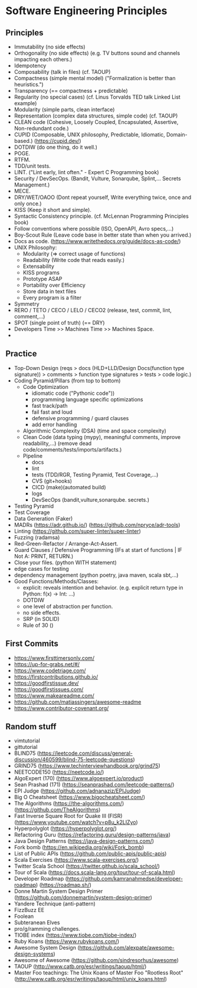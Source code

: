 # Software Engineering Principles

## Principles
* Immutability (no side effects)
* Orthogonality (no side effects) (e.g. TV buttons sound and channels impacting each others.)
* Idempotency
* Composability (talk in files) (cf. TAOUP)
* Compactness (simple mental model) ("Formalization is better than heuristics.")
* Transparency (== compactness + predictable)
* Regularity (no special cases) (cf. Linus Torvalds TED talk Linked List example)
* Modularity (simple parts, clean interface)
* Representation (complex data structures, simple code) (cf. TAOUP)
* CLEAN code (Cohesive, Loosely Coupled, Encapsulated, Assertive, Non-redundant code.)
* CUPID (Composable, UNIX philosophy, Predictable, Idiomatic, Domain-based.) (<https://cupid.dev/>)
* DOTDIW (do one thing, do it well.)
* POGE.
* RTFM.
* TDD/unit tests.
* LINT. ("Lint early, lint often." - Expert C Programming book)
* Security / DevSecOps. (Bandit, Vulture, Sonarqube, Splint,... Secrets Management.)
* MECE.
* DRY/WET/OAOO (Dont repeat yourself, Write everything twice, once and only once.)
* KISS (Keep it short and simple).
* Syntactic Consistency principle. (cf. McLennan Programming Principles book)
* Follow conventions where possible (ISO, OpenAPI, Avro specs,...)
* Boy-Scout Rule (Leave code base in better state than when you arrived.)
* Docs as code. (<https://www.writethedocs.org/guide/docs-as-code/>)
* UNIX Philosophy:
    * Modularity (=> correct usage of functions)
    * Readability (Write code that reads easily.)
    * Extensability
    * KISS programs
    * Prototype ASAP
    * Portability over Efficiency
    * Store data in text files
    * Every program is a filter
* Symmetry
* RERO / TETO / CECO / LELO / CECO2 (release, test, commit, lint, comment,...)
* SPOT (single point of truth) (== DRY)
* Developers Time >> Machines Time >> Machines Space.
* 

## Practice
* Top-Down Design (reqs > docs (HLD+LLD/Design Docs(function type signature)) > comments > function type signatures > tests > code logic.)
* Coding Pyramid/Pillars (from top to bottom)
    * Code Optimization
        * idiomatic code ("Pythonic code"))
        * programming language specific optimizations
        * fast track/path
        * fail fast and loud
        * defensive programming / guard clauses
        * add error handling
    * Algorithmic Complexity (DSA) (time and space complexity)
    * Clean Code (data typing (mypy), meaningful comments, improve readability,...) (remove dead code/comments/tests/imports/artifacts.)
    * Pipeline
        * docs
        * lint
        * tests (TDD/RGR, Testing Pyramid, Test Coverage,...)
        * CVS (git+hooks)
        * CICD (make)(automated build)
        * logs
        * DevSecOps (bandit,vulture,sonarqube. secrets.)
* Testing Pyramid
* Test Coverage
* Data Generation (Faker)
* MADRs (<https://adr.github.io/>) (<https://github.com/npryce/adr-tools>)
* Linting (<https://github.com/super-linter/super-linter>)
* Fuzzing (radamsa)
* Red-Green-Refactor / Arrange-Act-Assert.
* Guard Clauses / Defensive Programming (IFs at start of functions | IF Not A: PRINT, RETURN.)
* Close your files. (python WITH statement)
* edge cases for testing
* dependency management (python poetry, java maven, scala sbt,...)
* Good Functions/Methods/Classes:
    * explicit: reveals intention and behavior. (e.g. explicit return type in Python: f(x) -> Int: ...)
    * DOTDIW
    * one level of abstraction per function.
    * no side effects.
    * SRP (in SOLID)
    * Rule of 30 ()

## First Commits
* <https://www.firsttimersonly.com/>
* <https://up-for-grabs.net/#/>
* <https://www.codetriage.com/>
* <https://firstcontributions.github.io/>
* <https://goodfirstissue.dev/>
* <https://goodfirstissues.com/>
* <https://www.makeareadme.com/>
* <https://github.com/matiassingers/awesome-readme>
* <https://www.contributor-covenant.org/>

## Random stuff
* vimtutorial
* gittutorial
* BLIND75 (<https://leetcode.com/discuss/general-discussion/460599/blind-75-leetcode-questions>)
* GRIND75 (<https://www.techinterviewhandbook.org/grind75>)
* NEETCODE150 (<https://neetcode.io/>)
* AlgoExpert (170) (<https://www.algoexpert.io/product>)
* Sean Prashad (171) (<https://seanprashad.com/leetcode-patterns/>)
* EPI Judge (<https://github.com/adnanaziz/EPIJudge>)
* Big O Cheatsheet (<https://www.bigocheatsheet.com/>)
* The Algorithms (<https://the-algorithms.com/>) (<https://github.com/TheAlgorithms>)
* Fast Inverse Square Root for Quake III (FISR) (<https://www.youtube.com/watch?v=p8u_k2LIZyo>)
* Hyperpolyglot (<https://hyperpolyglot.org/>)
* Refactoring Guru (<https://refactoring.guru/design-patterns/java>)
* Java Design Patterns (<https://java-design-patterns.com/>)
* Fork bomb (<https://en.wikipedia.org/wiki/Fork_bomb>)
* List of Public APIs (<https://github.com/public-apis/public-apis>)
* Scala Exercises (<https://www.scala-exercises.org/>)
* Twitter Scala School (<https://twitter.github.io/scala_school/>)
* Tour of Scala (<https://docs.scala-lang.org/tour/tour-of-scala.html>)
* Developer Roadmap (<https://github.com/kamranahmedse/developer-roadmap>) (<https://roadmap.sh/>)
* Donne Martin System Design Primer (<https://github.com/donnemartin/system-design-primer>)
* Yandere Technique (anti-pattern)
* FizzBuzz EE
* Foolean
* Subteranean Elves
* pro/g/ramming challenges.
* TIOBE index (<https://www.tiobe.com/tiobe-index/>)
* Ruby Koans (<https://www.rubykoans.com/>)
* Awesome System Design (<https://github.com/alexpate/awesome-design-systems>)
* Awesome of Awesome (<https://github.com/sindresorhus/awesome>)
* TAOUP (<http://www.catb.org/esr/writings/taoup/html/>)
* Master Foo teachings: The Unix Koans of Master Foo "Rootless Root" (<http://www.catb.org/esr/writings/taoup/html/unix_koans.html>)
